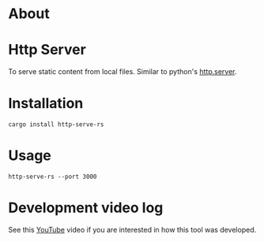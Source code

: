 # About


# Http Server
To serve static content from local files. 
Similar to python's [http.server](https://docs.python.org/3/library/http.server.html).

# Installation
```shell
cargo install http-serve-rs
```

# Usage
```shell
http-serve-rs --port 3000
```

# Development video log
See this [YouTube](https://youtu.be/WR0N9rfNC-Y?si=QzqU-zz0vmSrpF_a) video if you are interested in how this tool was 
developed.